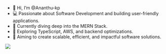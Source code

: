 - 👋 Hi, I’m @Ananthu-kp  
- 💻 Passionate about Software Development and building user-friendly applications.
- 🌱 Currently diving deep into the MERN Stack.  
- 🚀 Exploring TypeScript, AWS, and backend optimizations.  
- 🎯 Aiming to create scalable, efficient, and impactful software solutions.  
 

[![](https://visitcount.itsvg.in/api?id=Ananthu-kp&label=Profile%20Views&pretty=false)](https://visitcount.itsvg.in)  

<!---
Ananthu-kp/Ananthu-kp is a ✨ special ✨ repository because its `README.md` (this file) appears on your GitHub profile.
You can click the Preview link to take a look at your changes.
--->
